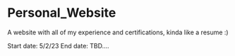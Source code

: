 # Personal_Website
A website with all of my experience and certifications, kinda like a resume :)

Start date: 5/2/23
End date: TBD....
